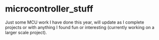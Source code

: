 # microcontroller_stuff

Just some MCU work I have done this year, will update as I complete
projects or with anything I found fun or interesting (currently working on a larger scale project).
